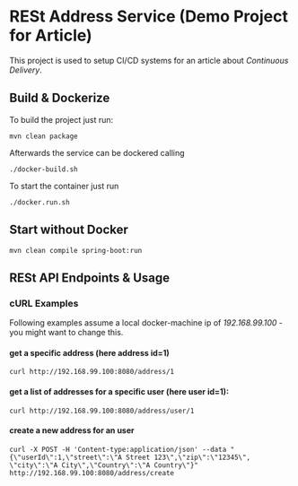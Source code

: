 # RESt Address Service (Demo Project for Article)

This project is used to setup CI/CD systems for an article about *Continuous Delivery*.

## Build & Dockerize

To build the project just run:

    mvn clean package

Afterwards the service can be dockered calling

    ./docker-build.sh

To start the container just run

    ./docker.run.sh


## Start without Docker

    mvn clean compile spring-boot:run


## RESt API Endpoints & Usage

### cURL Examples

Following examples assume a local docker-machine ip of _192.168.99.100_ - you might want to change this.

#### get a specific address (here address id=1)

    curl http://192.168.99.100:8080/address/1

#### get a list of addresses for a specific user (here user id=1):

    curl http://192.168.99.100:8080/address/user/1

#### create a new address for an user

    curl -X POST -H 'Content-type:application/json' --data "{\"userId\":1,\"street\":\"A Street 123\",\"zip\":\"12345\", \"city\":\"A City\",\"Country\":\"A Country\"}" http://192.168.99.100:8080/address/create

